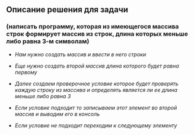 ## Описание решения для задачи 
### (написать программу, которая из имеющегося массива строк формирует массив из строк, длина которых меньше либо равна 3-м символам)

* *Нам нужно создать массив и ввести в него строки*

* *Еще нужно создать второй массив длина которого будет равна первому*

* *Далее создаем проверочное условие которое будет проверять каждую строку из массива и определять является ли ее длина меньше либо равна 3*

* *Если условие подходит то записываем этот элемент во второй массив и выводим его в консоль* 

* *Если условие не подходит переходим к следующему элементу*